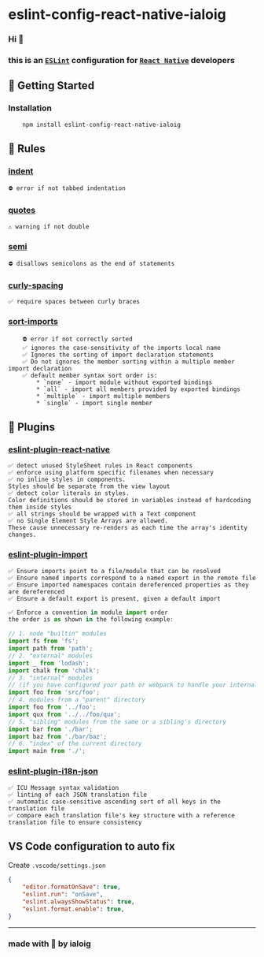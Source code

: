 # eslint-config-react-native-ialoig

### Hi 👋

### this is an [`ESLint`](https://eslint.org/) configuration for [`React Native`](http://reactnative.dev/) developers

## 🚀 Getting Started

### Installation

```shell
    npm install eslint-config-react-native-ialoig
```

## 📏 Rules

### [indent](https://eslint.org/docs/rules/indent)

```
⛔️ error if not tabbed indentation
```

### [quotes](https://eslint.org/docs/rules/quotes)

```
⚠️ warning if not double
```

### [semi](https://eslint.org/docs/rules/semi)

```
⛔️ disallows semicolons as the end of statements
```

### [curly-spacing](https://eslint.org/docs/rules/object-curly-spacing)

```
✅ require spaces between curly braces
```

### [sort-imports](https://eslint.org/docs/rules/sort-imports)

```
    ⛔️ error if not correctly sorted
    ✅ ignores the case-sensitivity of the imports local name
    ✅ Ignores the sorting of import declaration statements
    ✅ Do not ignores the member sorting within a multiple member import declaration
    ✅ default member syntax sort order is:
        * `none` - import module without exported bindings
        * `all` - import all members provided by exported bindings
        * `multiple` - import multiple members
        * `single` - import single member
```

## 🔌 Plugins

### [eslint-plugin-react-native](https://github.com/Intellicode/eslint-plugin-react-native)

```
✅ detect unused StyleSheet rules in React components
✅ enforce using platform specific filenames when necessary
✅ no inline styles in components. 
Styles should be separate from the view layout
✅ detect color literals in styles. 
Color definitions should be stored in variables instead of hardcoding them inside styles
✅ all strings should be wrapped with a Text component
✅ no Single Element Style Arrays are allowed.
These cause unnecessary re-renders as each time the array's identity changes.
```

### [eslint-plugin-import](https://github.com/import-js/eslint-plugin-import)

```
✅ Ensure imports point to a file/module that can be resolved
✅ Ensure named imports correspond to a named export in the remote file
✅ Ensure imported namespaces contain dereferenced properties as they are dereferenced
✅ Ensure a default export is present, given a default import
```

```js
✅ Enforce a convention in module import order
the order is as shown in the following example:

// 1. node "builtin" modules
import fs from 'fs';
import path from 'path';
// 2. "external" modules
import _ from 'lodash';
import chalk from 'chalk';
// 3. "internal" modules
// (if you have configured your path or webpack to handle your internal paths differently)
import foo from 'src/foo';
// 4. modules from a "parent" directory
import foo from '../foo';
import qux from '../../foo/qux';
// 5. "sibling" modules from the same or a sibling's directory
import bar from './bar';
import baz from './bar/baz';
// 6. "index" of the current directory
import main from './';
```

### [eslint-plugin-i18n-json](https://github.com/godaddy/eslint-plugin-i18n-json)

```
✅ ICU Message syntax validation
✅ linting of each JSON translation file
✅ automatic case-sensitive ascending sort of all keys in the translation file
✅ compare each translation file's key structure with a reference translation file to ensure consistency
```

## VS Code configuration to auto fix

Create `.vscode/settings.json`

```json
{
    "editor.formatOnSave": true,
    "eslint.run": "onSave",
    "eslint.alwaysShowStatus": true,
    "eslint.format.enable": true,
}
```

----

### made with 🧠 by ialoig
